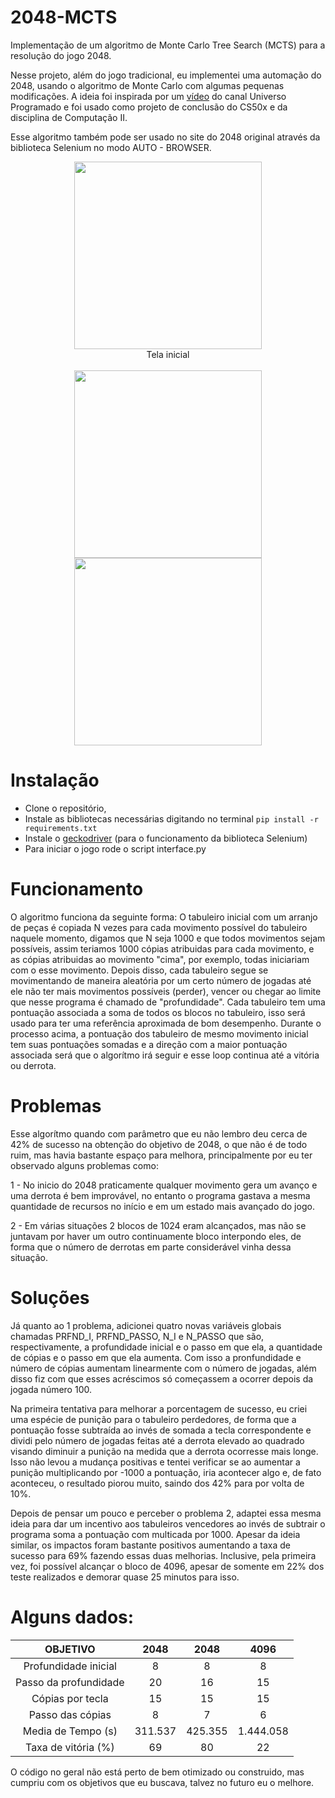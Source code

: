 # 2048-MCTS
Implementação de um algoritmo de Monte Carlo Tree Search (MCTS) para a resolução do jogo 2048.

Nesse projeto, além do jogo tradicional, eu implementei uma automação do 2048, usando o algoritmo de Monte Carlo com algumas pequenas modificações.
A ideia foi inspirada por um [vídeo](https://www.youtube.com/watch?v=BQ6a8Thjpsk) do canal Universo Programado e foi usado como projeto de conclusão do CS50x e da disciplina de Computação II.

Esse algoritmo também pode ser usado no site do 2048 original através da biblioteca Selenium no modo AUTO - BROWSER.

<figure>
<p align="center" width="100%">
<img src="https://user-images.githubusercontent.com/76168138/121276344-e52c2780-c8a4-11eb-9d8b-7fc03aa27049.png" width="300" height="300"/>
 </figcaption> 
 </br>Tela inicial</br></br>
<img src="https://user-images.githubusercontent.com/76168138/121277216-836cbd00-c8a6-11eb-9bcf-c6a5587e4582.png" width="300" height="300", class="center"/>
 <img src="https://user-images.githubusercontent.com/76168138/121276402-faa15180-c8a4-11eb-9771-8ac7339f0e43.png" width="300" height="300"/>
</figure>

# Instalação
- Clone o repositório, 
- Instale as bibliotecas necessárias digitando no terminal `pip install -r requirements.txt`
- Instale o [geckodriver](https://github.com/mozilla/geckodriver/releases) (para o funcionamento da biblioteca Selenium)
- Para iniciar o jogo rode o script interface.py


# Funcionamento

O algoritmo funciona da seguinte forma:
 O tabuleiro inicial com um arranjo de peças é copiada N vezes para cada movimento possível do tabuleiro naquele momento, digamos que N seja 1000 e que todos movimentos sejam possíveis, assim teriamos 1000 cópias atribuidas para cada movimento, e as cópias atribuidas ao movimento "cima", por exemplo, todas iniciariam com o esse movimento. Depois disso, cada tabuleiro segue se movimentando de maneira aleatória por um certo número de jogadas até ele não ter mais movimentos possíveis (perder),  vencer ou chegar ao limite que nesse programa é chamado de "profundidade". 
Cada tabuleiro tem uma pontuação associada a soma de todos os blocos no tabuleiro, isso será usado para ter uma referência aproximada de bom desempenho.
Durante o processo acima, a pontuação dos tabuleiro de mesmo movimento inicial tem suas pontuações somadas e a direção com a maior pontuação associada será que o algorítmo irá seguir e esse loop continua até a vitória ou derrota.

# Problemas

Esse algorítmo quando com parâmetro que eu não lembro deu cerca de 42% de sucesso na obtenção do objetivo de 2048, o que não é de todo ruim, mas havia bastante espaço para melhora, principalmente por eu ter observado alguns problemas como: 

1 - No inicio do 2048 praticamente qualquer movimento gera um avanço e uma derrota é bem improvável, no entanto o programa gastava a mesma quantidade de recursos no início e em um estado mais avançado do jogo.

2 - Em várias situações 2 blocos de 1024 eram alcançados, mas não se juntavam por haver um outro continuamente bloco interpondo eles, de forma que o número de derrotas em parte considerável vinha dessa situação.

# Soluções

Já quanto ao 1 problema, adicionei quatro novas variáveis globais chamadas PRFND_I, PRFND_PASSO, N_I e N_PASSO que são, respectivamente, a profundidade inicial e o passo em que ela, a quantidade de cópias e o passo em que ela aumenta. Com isso a pronfundidade e número de cópias aumentam linearmente com o número de jogadas, além disso fiz com que esses acréscimos só começassem a ocorrer depois da jogada número 100.

Na primeira tentativa para melhorar a porcentagem de sucesso, eu criei uma espécie de punição para o tabuleiro perdedores, de forma que a pontuação fosse subtraída ao invés de somada a tecla correspondente e dividi pelo número de jogadas feitas até a derrota elevado ao quadrado visando diminuir a punição na medida que a derrota ocorresse mais longe. Isso não levou a mudança positivas e tentei verificar se ao aumentar a punição multiplicando por -1000 a pontuação, iria acontecer algo e, de fato aconteceu, o resultado piorou muito, saindo dos 42% para por volta de 10%.

Depois de pensar um pouco e perceber o problema 2, adaptei essa mesma ideia para dar um incentivo aos tabuleiros vencedores ao invés de subtrair o programa soma a pontuação com multicada por 1000. Apesar da ideia similar, os impactos foram bastante positivos aumentando a taxa de sucesso para 69% fazendo essas duas melhorias. Inclusive, pela primeira vez, foi possível alcançar o bloco de 4096, apesar de somente em 22% dos teste realizados e demorar quase 25 minutos para isso.


# Alguns dados:
| OBJETIVO | 2048 | 2048 | 4096 |
|:-:|:-:|:-:|:-:|
| Profundidade inicial | 8 | 8 | 8 |
| Passo da profundidade | 20 | 16 | 15 |
| Cópias por tecla | 15 | 15 | 15 |
| Passo das cópias | 8 | 7 | 6 |
| Media de Tempo (s) | 311.537 | 425.355 | 1.444.058 |
| Taxa de vitória (%) | 69 | 80 | 22 |


O código no geral não está perto de bem otimizado ou construido, mas cumpriu com os objetivos que eu buscava, talvez no futuro eu o melhore.
